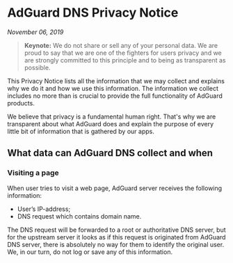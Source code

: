 # AdGuard DNS Privacy Notice
*November 06, 2019*

> **Keynote:** We do not share or sell any of your personal data. We are proud to say that we are one of the fighters for users privacy and we are strongly committed to this principle and to being as transparent as possible.

This Privacy Notice lists all the information that we may collect and explains why we do it and how we use this information. The information we collect includes no more than is crucial to provide the full functionality of AdGuard products.

We believe that privacy is a fundamental human right. That's why we are transparent about what AdGuard does and explain the purpose of every little bit of information that is gathered by our apps.

## What data can AdGuard DNS collect and when

### Visiting a page

When user tries to visit a web page, AdGuard server receives the following information:

* User’s IP-address;
* DNS request which contains domain name. 

The DNS request will be forwarded to a root or authoritative DNS server, but for the upstream server it looks as if this request is originated from AdGuard DNS server, there is absolutely no way for them to identify the original user. We, in our turn, do not log or save any of this information.
